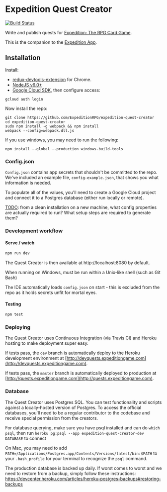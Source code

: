 # Expedition Quest Creator

[![Build Status](https://travis-ci.org/ExpeditionRPG/expedition-quest-creator.svg)](https://travis-ci.org/ExpeditionRPG/expedition-quest-creator)

Write and publish quests for [Expedition: The RPG Card Game](http://expeditiongame.com).

This is the companion to the [Expedition App](https://github.com/ExpeditionRPG/expedition-app).

## Installation

Install:
- [redux-devtools-extension](https://github.com/zalmoxisus/redux-devtools-extension) for Chrome.
- [NodeJS v6.0+](nodejs.org)
- [Google Cloud SDK](https://cloud.google.com/sdk/docs/), then configure access:

```shell
gcloud auth login
````

Now install the repo:

```shell
git clone https://github.com/ExpeditionRPG/expedition-quest-creator
cd expedition-quest-creator
sudo npm install -g webpack && npm install
webpack --config=webpack.dll.js
```

If you use windows, you may need to run the following:

```shell
npm install --global --production windows-build-tools
```

### Config.json

`Config.json` contains app secrets that shouldn't be committed to the repo. We've included an example file, `config-example.json`, that shows you what information is needed.

To populate all of the values, you'll need to create a Google Cloud project and connect it to a Postgres database (either run locally or remote).

[TODO](https://github.com/ExpeditionRPG/expedition-quest-creator/issues/226): from a clean installation on a new machine, what config properties are actually required to run? What setup steps are required to generate them?

### Development workflow

#### Serve / watch

```sh
npm run dev
```

The Quest Creator is then available at http://localhost:8080 by default.

When running on Windows, must be run within a Unix-like shell (such as Git Bash)

The IDE automatically loads `config.json` on start - this is excluded from the repo as it holds secrets unfit for mortal eyes.

#### Testing

```sh
npm test
```

### Deploying

The Quest Creator uses Continuous Integration (via Travis CI) and Heroku hosting to make deployment super easy.

If tests pass, the `dev` branch is automatically deploy to the Heroku development environment at [http://devquests.expeditiongame.com](http://devquests.expeditiongame.com).

If tests pass, the `master` branch is automatically deployed to production at [http://quests.expeditiongame.com](http://quests.expeditiongame.com).

### Database

The Quest Creator uses Postgres SQL. You can test functionality and scripts against a locally-hosted version of Postgres. To access the official databases, you'll need to be a regular contributor to the codebase and receive special permission from the creators.

For database querying, make sure you have psql installed and can do `which psql`, then run `heroku pg:psql --app expedition-quest-creator-dev DATABASE` to connect

On Mac, you may need to add `PATH=/Applications/Postgres.app/Contents/Versions/latest/bin:$PATH` to your `.bash_profile` for your terminal to recognize the `psql` command.

The production database is backed up daily. If worst comes to worst and we need to restore from a backup, simply follow these instructions: https://devcenter.heroku.com/articles/heroku-postgres-backups#restoring-backups
